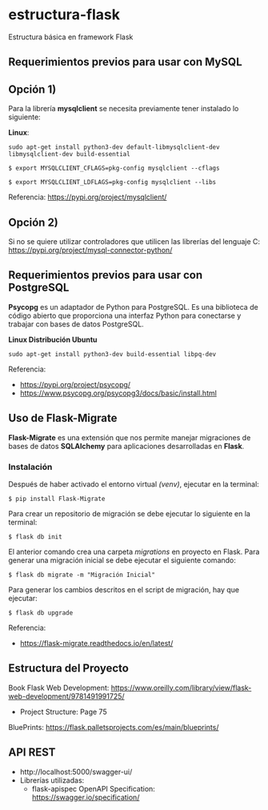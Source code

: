 # estructura-flask
Estructura básica en framework Flask

## Requerimientos previos para usar con MySQL

## Opción 1)

 Para la librería **mysqlclient** se necesita previamente tener instalado lo siguiente:

**Linux**:

`sudo apt-get install python3-dev default-libmysqlclient-dev libmysqlclient-dev build-essential`

`$ export MYSQLCLIENT_CFLAGS=pkg-config mysqlclient --cflags`

`$ export MYSQLCLIENT_LDFLAGS=pkg-config mysqlclient --libs`

Referencia: https://pypi.org/project/mysqlclient/

## Opción 2)

Si no se quiere utilizar controladores que utilicen las librerías del lenguaje C:
https://pypi.org/project/mysql-connector-python/

## Requerimientos previos para usar con PostgreSQL
**Psycopg** es un adaptador de Python para PostgreSQL. Es una biblioteca de código abierto que proporciona una interfaz Python para conectarse y trabajar con bases de datos PostgreSQL.

**Linux Distribución Ubuntu**

`sudo apt-get install python3-dev build-essential libpq-dev`

Referencia:
- https://pypi.org/project/psycopg/
- https://www.psycopg.org/psycopg3/docs/basic/install.html

## Uso de Flask-Migrate
**Flask-Migrate** es una extensión que nos permite manejar migraciones de bases de datos **SQLAlchemy** para aplicaciones desarrolladas en **Flask**.

### Instalación
Después de haber activado el entorno virtual *(venv)*, ejecutar en la terminal:
 
`$ pip install Flask-Migrate`

Para crear un repositorio de migración se debe ejecutar lo siguiente en la terminal:

`$ flask db init`

El anterior comando crea una carpeta *migrations* en proyecto en Flask. Para generar una migración inicial se debe ejecutar el siguiente comando:

`$ flask db migrate -m "Migración Inicial"`

Para generar los cambios descritos en el script de migración, hay que ejecutar:
 
`$ flask db upgrade`

Referencia:
- https://flask-migrate.readthedocs.io/en/latest/

## Estructura del Proyecto
Book Flask Web Development: https://www.oreilly.com/library/view/flask-web-development/9781491991725/

- Project Structure: Page 75

BluePrints: https://flask.palletsprojects.com/es/main/blueprints/

## API REST
- http://localhost:5000/swagger-ui/
- Librerías utilizadas:
    - flask-apispec 
OpenAPI Specification: https://swagger.io/specification/


